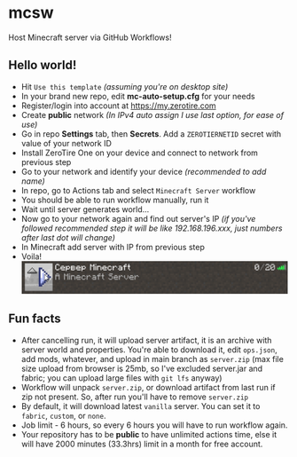 # mcsw

Host Minecraft server via GitHub Workflows!

## Hello world!

* Hit `Use this template` *(assuming you're on desktop site)*
* In your brand new repo, edit **mc-auto-setup.cfg** for your needs
* Register/login into account at https://my.zerotire.com
* Create **public** network *(In IPv4 auto assign I use last option, for ease of use)*
* Go in repo **Settings** tab, then **Secrets**. Add a `ZEROTIERNETID` secret with value of your network ID
* Install ZeroTire One on your device and connect to network from previous step
* Go to your network and identify your device *(recommended to add name)*
* In repo, go to Actions tab and select `Minecraft Server` workflow
* You should be able to run workflow manually, run it
* Wait until server generates world...
* Now go to your network again and find out server's IP *(if you've followed recommended step it will be like 192.168.196.xxx, just numbers after last dot will change)*
* In Minecraft add server with IP from previous step
* Voila!
![screen](https://github.com/Google61/mcsw/raw/main/screen.png)

## Fun facts

* After cancelling run, it will upload server artifact, it is an archive with server world and properties. You're able to download it, edit `ops.json`, add mods, whatever, and upload in main branch as `server.zip` (max file size upload from browser is 25mb, so I've excluded server.jar and fabric; you can upload large files with `git lfs` anyway)
* Workflow will unpack `server.zip`, or download artifact from last run if zip not present. So, after run you'll have to remove `server.zip`
* By default, it will download latest `vanilla` server. You can set it to `fabric`, `custom`, or `none`.
* Job limit - 6 hours, so every 6 hours you will have to run workflow again.
* Your repository has to be **public** to have unlimited actions time, else it will have 2000 minutes (33.3hrs) limit in a month for free account.
